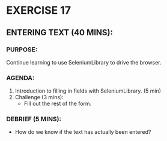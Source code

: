 # EXERCISE 17
## ENTERING TEXT (40 MINS):
### PURPOSE:
Continue learning to use SeleniumLibrary to drive the browser.

### AGENDA:
1. Introduction to filling in fields with SeleniumLibrary. (5 min)
2. Challenge (3 mins):
   - Fill out the rest of the form.

### DEBRIEF (5 MINS):
- How do we know if the text has actually been entered?
